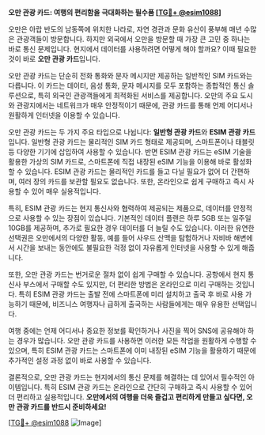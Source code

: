**오만 관광 카드: 여행의 편리함을 극대화하는 필수품 [[TG💪+ @esim1088](https://t.me/s/esim1088)]**

오만은 아랍 반도의 남동쪽에 위치한 나라로, 자연 경관과 문화 유산이 풍부해 매년 수많은 관광객들이 방문합니다. 하지만 외국에서 오만을 방문할 때 가장 큰 고민 중 하나는 바로 통신 문제입니다. 현지에서 데이터를 사용하려면 어떻게 해야 할까요? 이때 필요한 것이 바로 **오만 관광 카드**입니다.

오만 관광 카드는 단순히 전화 통화와 문자 메시지만 제공하는 일반적인 SIM 카드와는 다릅니다. 이 카드는 데이터, 음성 통화, 문자 메시지를 모두 포함하는 종합적인 통신 솔루션으로, 특히 외국인 관광객들에게 최적화된 서비스를 제공합니다. 오만의 주요 도시와 관광지에서는 네트워크가 매우 안정적이기 때문에, 관광 카드를 통해 언제 어디서나 원활하게 인터넷을 이용할 수 있습니다.

오만 관광 카드는 두 가지 주요 타입으로 나뉩니다: **일반형 관광 카드**와 **ESIM 관광 카드**입니다. 일반형 관광 카드는 물리적인 SIM 카드 형태로 제공되며, 스마트폰이나 태블릿 등 다양한 기기에 삽입하여 사용할 수 있습니다. 반면 ESIM 관광 카드는 eSIM 기술을 활용한 가상의 SIM 카드로, 스마트폰에 직접 내장된 eSIM 기능을 이용해 바로 활성화할 수 있습니다. ESIM 관광 카드는 물리적인 카드를 들고 다닐 필요가 없어 더 간편하며, 여러 장의 카드를 보관할 필요도 없습니다. 또한, 온라인으로 쉽게 구매하고 즉시 사용할 수 있어 매우 실용적입니다.

특히, ESIM 관광 카드는 현지 통신사와 협력하여 제공되는 제품으로, 데이터를 안정적으로 사용할 수 있는 장점이 있습니다. 기본적인 데이터 플랜은 하루 5GB 또는 일주일 10GB를 제공하며, 추가로 필요한 경우 데이터를 더 늘릴 수도 있습니다. 이러한 유연한 선택권은 오만에서의 다양한 활동, 예를 들어 사우드 산맥을 탐험하거나 자비바 해변에서 시간을 보내는 동안에도 불필요한 걱정 없이 자유롭게 인터넷을 사용할 수 있게 해줍니다.

또한, 오만 관광 카드는 번거로운 절차 없이 쉽게 구매할 수 있습니다. 공항에서 현지 통신사 부스에서 구매할 수도 있지만, 더 편리한 방법은 온라인으로 미리 구매하는 것입니다. 특히 ESIM 관광 카드는 출발 전에 스마트폰에 미리 설치하고 출국 후 바로 사용 가능하기 때문에, 비즈니스 여행자나 급하게 출국하는 사람들에게는 매우 유용한 선택입니다.

여행 중에는 언제 어디서나 중요한 정보를 확인하거나 사진을 찍어 SNS에 공유해야 하는 경우가 많습니다. 오만 관광 카드를 사용하면 이러한 모든 작업을 원활하게 수행할 수 있으며, 특히 ESIM 관광 카드는 스마트폰에 이미 내장된 eSIM 기능을 활용하기 때문에 추가적인 설정 과정 없이 바로 사용할 수 있습니다.

결론적으로, 오만 관광 카드는 현지에서의 통신 문제를 해결하는 데 있어서 필수적인 아이템입니다. 특히 ESIM 관광 카드는 온라인으로 간단히 구매하고 즉시 사용할 수 있어 더 편리하고 실용적입니다. **오만에서의 여행을 더욱 즐겁고 편리하게 만들고 싶다면, 오만 관광 카드를 반드시 준비하세요!**

[[TG💪+ @esim1088](https://t.me/s/esim1088) ![Image](https://i.postimg.cc/Y0z9fWf4/image.png)]